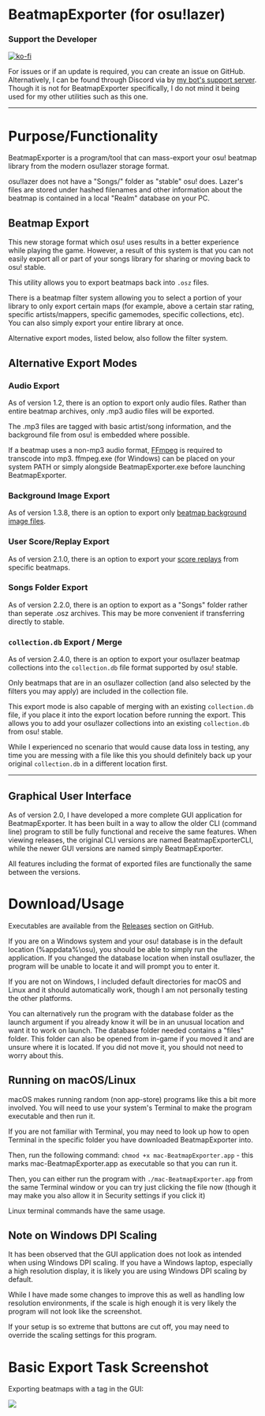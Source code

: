 # BeatmapExporter (for osu!lazer)

### Support the Developer

[![ko-fi](https://ko-fi.com/img/githubbutton_sm.svg)](https://ko-fi.com/E1E5AF13X)

For issues or if an update is required, you can create an issue on GitHub. Alternatively, I can be found through Discord via by [my bot's support server](https://discord.com/invite/ucVhtnh). Though it is not for BeatmapExporter specifically, I do not mind it being used for my other utilities such as this one.

<hr />

# Purpose/Functionality

BeatmapExporter is a program/tool that can mass-export your osu! beatmap library from the modern osu!lazer storage format.

osu!lazer does not have a "Songs/" folder as "stable" osu! does. Lazer's files are stored under hashed filenames and other information about the beatmap is contained in a local "Realm" database on your PC.

## Beatmap Export

This new storage format which osu! uses results in a better experience while playing the game. However, a result of this system is that you can not easily export all or part of your songs library for sharing or moving back to osu! stable. 

This utility allows you to export beatmaps back into `.osz` files. 

There is a beatmap filter system allowing you to select a portion of your library to only export certain maps (for example, above a certain star rating, specific artists/mappers, specific gamemodes, specific collections, etc). You can also simply export your entire library at once.

Alternative export modes, listed below, also follow the filter system.

## Alternative Export Modes

### Audio Export

As of version 1.2, there is an option to export only audio files. Rather than entire beatmap archives, only .mp3 audio files will be exported. 

The .mp3 files are tagged with basic artist/song information, and the background file from osu! is embedded where possible. 

If a beatmap uses a non-mp3 audio format, [FFmpeg](https://ffmpeg.org/download.html) is required to transcode into mp3. ffmpeg.exe (for Windows) can be placed on your system PATH or simply alongside BeatmapExporter.exe before launching BeatmapExporter.

### Background Image Export

As of version 1.3.8, there is an option to export only [beatmap background image files](https://github.com/kabiiQ/BeatmapExporter/pull/10).

### User Score/Replay Export

As of version 2.1.0, there is an option to export your [score replays](https://github.com/kabiiQ/BeatmapExporter/pull/17) from specific beatmaps.

### Songs Folder Export

As of version 2.2.0, there is an option to export as a "Songs" folder rather than seperate .osz archives. This may be more convenient if transferring directly to stable. 

### `collection.db` Export / Merge

As of version 2.4.0, there is an option to export your osu!lazer beatmap collections into the `collection.db` file format supported by osu! stable.

Only beatmaps that are in an osu!lazer collection (and also selected by the filters you may apply) are included in the collection file.

This export mode is also capable of merging with an existing `collection.db` file, if you place it into the export location before running the export. 
This allows you to add your osu!lazer collections into an existing `collection.db` from osu! stable.

While I experienced no scenario that would cause data loss in testing, any time you are messing with a file like this you should definitely back up your original `collection.db` in a different location first.

<hr />

## Graphical User Interface

As of version 2.0, I have developed a more complete GUI application for BeatmapExporter. It has been built in a way to allow the older CLI (command line) program to still be fully functional and receive the same features. 
When viewing releases, the original CLI versions are named BeatmapExporterCLI, while the newer GUI versions are named simply BeatmapExporter.

All features including the format of exported files are functionally the same between the versions.

# Download/Usage

Executables are available from the [Releases](https://github.com/kabiiQ/BeatmapExporter/releases) section on GitHub. 

If you are on a Windows system and your osu! database is in the default location (%appdata%\osu), you should be able to simply run the application. If you changed the database location when install osu!lazer, the program will be unable to locate it and will prompt you to enter it. 

If you are not on Windows, I included default directories for macOS and Linux and it should automatically work, though I am not personally testing the other platforms.

You can alternatively run the program with the database folder as the launch argument if you already know it will be in an unusual location and want it to work on launch. The database folder needed contains a "files" folder. This folder can also be opened from in-game if you moved it and are unsure where it is located. 
If you did not move it, you should not need to worry about this.

## Running on macOS/Linux

macOS makes running random (non app-store) programs like this a bit more involved. You will need to use your system's Terminal to make the program executable and then run it. 

If you are not familiar with Terminal, you may need to look up how to open Terminal in the specific folder you have downloaded BeatmapExporter into. 

Then, run the following command:
`chmod +x mac-BeatmapExporter.app` - this marks mac-BeatmapExporter.app as executable so that you can run it.

Then, you can either run the program with `./mac-BeatmapExporter.app` from the same Terminal window or you can try just clicking the file now (though it may make you also allow it in Security settings if you click it)

Linux terminal commands have the same usage.

## Note on Windows DPI Scaling

It has been observed that the GUI application does not look as intended when using Windows DPI scaling. 
If you have a Windows laptop, especially a high resolution display, it is likely you are using Windows DPI scaling by default.

While I have made some changes to improve this as well as handling low resolution environments, if the scale is high enough it is very likely the program will not look like the screenshot.

If your setup is so extreme that buttons are cut off, you may need to override the scaling settings for this program.

# Basic Export Task Screenshot

Exporting beatmaps with a tag in the GUI:

![](https://i.imgur.com/A6SFsR6.png)